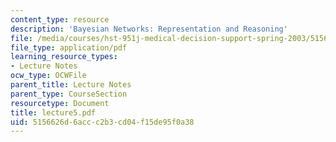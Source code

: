 ```yaml
---
content_type: resource
description: 'Bayesian Networks: Representation and Reasoning'
file: /media/courses/hst-951j-medical-decision-support-spring-2003/5156626d6accc2b3cd04f15de95f0a38_lecture5.pdf
file_type: application/pdf
learning_resource_types:
- Lecture Notes
ocw_type: OCWFile
parent_title: Lecture Notes
parent_type: CourseSection
resourcetype: Document
title: lecture5.pdf
uid: 5156626d-6acc-c2b3-cd04-f15de95f0a38
---
```

